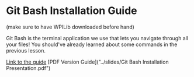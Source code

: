 # Git Bash Installation Guide

(make sure to have WPILib downloaded before hand)

Git Bash is the terminal application we use that lets you navigate through all your files! You should've already learned about some commands in the previous lesson.

[Link to the guide](https://docs.google.com/presentation/d/1r9pswe1-O0D-KnlKlWIxhzqHx9hvFmTuBEuM4zn1bXE/edit?usp=sharing)
[PDF Version Guide]("../slides/Git Bash Installation Presentation.pdf")
